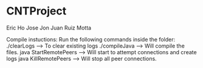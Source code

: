 # CNTProject
Eric Ho 
Jose Jon
Juan Ruiz Motta

Compile instuctions:
    Run the following commands inside the folder:
        ./clearLogs                                        --> To clear existing logs
        ./compileJava                                      --> Will compile the files.
        java StartRemotePeers                              --> Will start to attempt connections and create logs
        java KillRemotePeers                               --> Will stop all peer connections.
        
